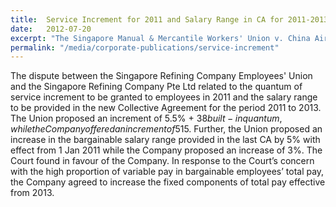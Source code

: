 ```yaml
---
title:  Service Increment for 2011 and Salary Range in CA for 2011-2013"
date:   2012-07-20
excerpt: "The Singapore Manual & Mercantile Workers' Union v. China Airlines Limited: The Court rhas been adjourned to a date to be fixed."
permalink: "/media/corporate-publications/service-increment"
---
```

The dispute between the Singapore Refining Company Employees' Union and the Singapore Refining Company Pte Ltd related to the quantum of service increment to be granted to employees in 2011 and the salary range to be provided in the new Collective Agreement for the period 2011 to 2013. The Union proposed an increment of 5.5% + $38 built-in quantum, while the Company offered an increment of 5% +$15. Further, the Union proposed an increase in the bargainable salary range provided in the last CA by 5% with effect from 1 Jan 2011 while the Company proposed an increase of 3%. The Court found in favour of the Company. In response to the Court’s concern with the high proportion of variable pay in bargainable employees’ total pay, the Company agreed to increase the fixed components of total pay effective from 2013.